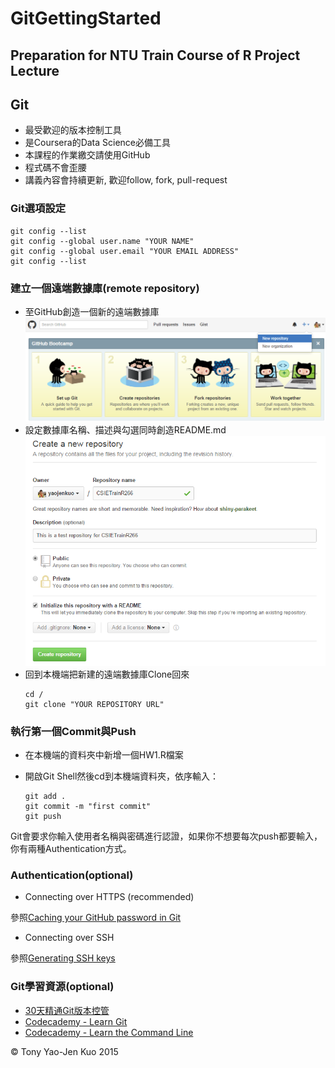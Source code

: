 # GitGettingStarted
Preparation for NTU Train Course of R Project Lecture
---
## Git

* 最受歡迎的版本控制工具
* 是Coursera的Data Science必備工具
* 本課程的作業繳交請使用GitHub
* 程式碼不會歪腰
* 講義內容會持續更新, 歡迎follow, fork, pull-request

### Git選項設定

```
git config --list
git config --global user.name "YOUR NAME"
git config --global user.email "YOUR EMAIL ADDRESS"
git config --list
```

### 建立一個遠端數據庫(remote repository)

* 至GitHub創造一個新的遠端數據庫
  ![create a new repo 01](screenshots/createRepo01.png)
* 設定數據庫名稱、描述與勾選同時創造README.md
  ![create a new repo 02](screenshots/createRepo02.png)
* 回到本機端把新建的遠端數據庫Clone回來
  ```
  cd /
  git clone "YOUR REPOSITORY URL"
  ```
### 執行第一個Commit與Push

* 在本機端的資料夾中新增一個HW1.R檔案
* 開啟Git Shell然後cd到本機端資料夾，依序輸入：

  ```
  git add .
  git commit -m "first commit"
  git push
  ```
  
Git會要求你輸入使用者名稱與密碼進行認證，如果你不想要每次push都要輸入，你有兩種Authentication方式。
  
### Authentication(optional)

* Connecting over HTTPS (recommended)

參照[Caching your GitHub password in Git](https://help.github.com/articles/caching-your-github-password-in-git/)

* Connecting over SSH

參照[Generating SSH keys](https://help.github.com/articles/generating-ssh-keys/)

### Git學習資源(optional)

* [30天精通Git版本控管](https://github.com/doggy8088/Learn-Git-in-30-days)
* [Codecademy - Learn Git](https://www.codecademy.com/learn/learn-git)
* [Codecademy - Learn the Command Line](https://www.codecademy.com/learn/learn-the-command-line)

&copy; Tony Yao-Jen Kuo 2015
